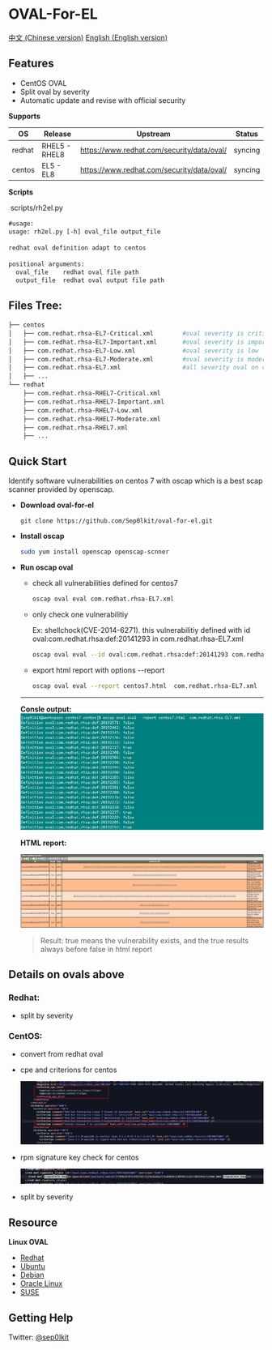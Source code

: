 # OVAL-For-EL
[中文 (Chinese version)](README.zh-cn.md)    [English (English  version)](README.md)

## Features

- CentOS OVAL
- Split oval by severity
- Automatic update and revise with official security 

**Supports**

| OS     | Release       | Upstream                                   | Status  |
| ------ | ------------- | ------------------------------------------ | ------- |
| redhat | RHEL5 - RHEL8 | https://www.redhat.com/security/data/oval/ | syncing |
| centos | EL5 - EL8     | https://www.redhat.com/security/data/oval/ | syncing |

**Scripts** 

​	scripts/rh2el.py 

```
#usage:
usage: rh2el.py [-h] oval_file output_file

redhat oval definition adapt to centos

positional arguments:
  oval_file    redhat oval file path
  output_file  redhat oval output file path
```



## Files Tree:

```bash
├── centos										
│   ├── com.redhat.rhsa-EL7-Critical.xml        #oval severity is critical
│   ├── com.redhat.rhsa-EL7-Important.xml       #oval severity is important
│   ├── com.redhat.rhsa-EL7-Low.xml             #oval severity is low
│   ├── com.redhat.rhsa-EL7-Moderate.xml        #oval severity is moderate
│   ├── com.redhat.rhsa-EL7.xml                 #all severity oval on centos7
│   ├── ...
└── redhat										
    ├── com.redhat.rhsa-RHEL7-Critical.xml		
    ├── com.redhat.rhsa-RHEL7-Important.xml		
    ├── com.redhat.rhsa-RHEL7-Low.xml			
    ├── com.redhat.rhsa-RHEL7-Moderate.xml		
    ├── com.redhat.rhsa-RHEL7.xml				
    ├── ...
```



## Quick Start

Identify software vulnerabilities on centos 7 with oscap which is a best scap scanner provided by openscap.

- **Download oval-for-el**

  ```
  git clone https://github.com/Sep0lkit/oval-for-el.git
  ```

- **Install oscap**

  ```bash
  sudo yum install openscap openscap-scnner
  ```

- **Run oscap oval**

  - check all vulnerabilities defined for centos7

    ```bash
    oscap oval eval com.redhat.rhsa-EL7.xml
    ```

  - only check one vulnerabilitiy

    Ex: shellchock(CVE-2014-6271). this vulnerabilitiy defined with id oval:com.redhat.rhsa:def:20141293 in com.redhat.rhsa-EL7.xml

    ```bash
    oscap oval eval --id oval:com.redhat.rhsa:def:20141293 com.redhat.rhsa-EL7.xml
    ```

  - export html report with options --report

    ```bash
    oscap oval eval --report centos7.html  com.redhat.rhsa-EL7.xml
    ```

  ------

  **Consle output:**![oval console ouput](_static/imgs/1567436786275.png)
  
  **HTML report:**
  
  ![html report](_static/imgs/1567437131266.png)
  
  > Result: true means the vulnerability exists, and the true results always before false in html report

## Details on ovals above

### Redhat:

- split by severity

### CentOS:

 - convert from redhat oval

 - cpe and criterions for centos

   ![cpe_and_criterion](_static/imgs/1567438374921.png)

 - rpm signature key check for centos

   ![signature_key](_static/imgs/1567438175262.png)

- split by severity

## Resource

**Linux OVAL**

- [Redhat](https://www.redhat.com/security/data/oval/)
- [Ubuntu](https://people.canonical.com/~ubuntu-security/oval/)
- [Debian](https://www.debian.org/security/oval/)
- [Oracle Linux](https://linux.oracle.com/security/oval/)
- [SUSE](http://ftp.suse.com/pub/projects/security/oval/)

## Getting Help

Twitter: [@sep0lkit](https://twitter.com/sep0lkit)